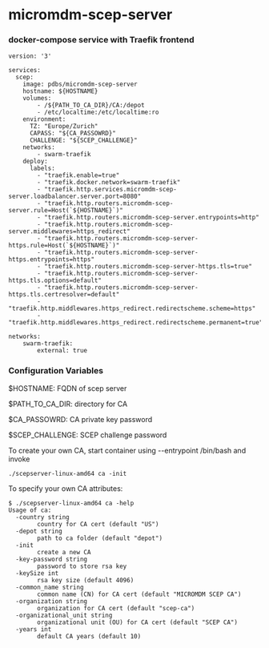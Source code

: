 # micromdm-scep-server
### docker-compose service with Traefik frontend ###
```
version: '3'

services:
  scep:
    image: pdbs/micromdm-scep-server
    hostname: ${HOSTNAME}
    volumes:
        - /${PATH_TO_CA_DIR}/CA:/depot
        - /etc/localtime:/etc/localtime:ro
    environment:
      TZ: "Europe/Zurich"
      CAPASS: "${CA_PASSOWRD}"
      CHALLENGE: "${SCEP_CHALLENGE}"
    networks:
        - swarm-traefik
    deploy:
      labels:
        - "traefik.enable=true"
        - "traefik.docker.network=swarm-traefik"
        - "traefik.http.services.micromdm-scep-server.loadbalancer.server.port=8080"
        - "traefik.http.routers.micromdm-scep-server.rule=Host(`${HOSTNAME}`)"
        - "traefik.http.routers.micromdm-scep-server.entrypoints=http"
        - "traefik.http.routers.micromdm-scep-server.middlewares=https_redirect"
        - "traefik.http.routers.micromdm-scep-server-https.rule=Host(`${HOSTNAME}`)"
        - "traefik.http.routers.micromdm-scep-server-https.entrypoints=https"
        - "traefik.http.routers.micromdm-scep-server-https.tls=true"
        - "traefik.http.routers.micromdm-scep-server-https.tls.options=default"
        - "traefik.http.routers.micromdm-scep-server-https.tls.certresolver=default"
        - "traefik.http.middlewares.https_redirect.redirectscheme.scheme=https"
        - "traefik.http.middlewares.https_redirect.redirectscheme.permanent=true"

networks:
    swarm-traefik:
        external: true
```
### Configuration Variables

$HOSTNAME: FQDN of scep server

$PATH_TO_CA_DIR: directory for CA

$CA_PASSOWRD: CA private key password

$SCEP_CHALLENGE: SCEP challenge password

To create your own CA, start container using --entrypoint /bin/bash and invoke
```
./scepserver-linux-amd64 ca -init 
```
To specify your own CA attributes:
```
$ ./scepserver-linux-amd64 ca -help
Usage of ca:
  -country string
    	country for CA cert (default "US")
  -depot string
    	path to ca folder (default "depot")
  -init
    	create a new CA
  -key-password string
    	password to store rsa key
  -keySize int
    	rsa key size (default 4096)
  -common_name string
        common name (CN) for CA cert (default "MICROMDM SCEP CA")
  -organization string
    	organization for CA cert (default "scep-ca")
  -organizational_unit string
    	organizational unit (OU) for CA cert (default "SCEP CA")
  -years int
    	default CA years (default 10)
```


